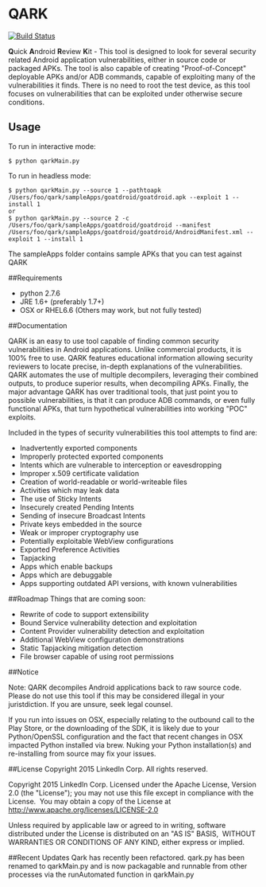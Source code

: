 # QARK

[![Build Status](https://travis-ci.org/linkedin/qark.svg?branch=master)](https://travis-ci.org/linkedin/qark)

**Q**uick **A**ndroid **R**eview **K**it - This tool is designed to look for several security related Android application vulnerabilities, either in source code or packaged APKs. The tool is also capable of creating "Proof-of-Concept" deployable APKs and/or ADB commands, capable of exploiting many of the vulnerabilities it finds. There is no need to root the test device, as this tool focuses on vulnerabilities that can be exploited under otherwise secure conditions.


## Usage

To run in interactive mode:
```
$ python qarkMain.py
```

To run in headless mode:
```
$ python qarkMain.py --source 1 --pathtoapk /Users/foo/qark/sampleApps/goatdroid/goatdroid.apk --exploit 1 --install 1
or
$ python qarkMain.py --source 2 -c /Users/foo/qark/sampleApps/goatdroid/goatdroid --manifest /Users/foo/qark/sampleApps/goatdroid/goatdroid/AndroidManifest.xml --exploit 1 --install 1
```

The sampleApps folder contains sample APKs that you can test against QARK


##Requirements
- python 2.7.6
- JRE 1.6+ (preferably 1.7+)
- OSX or RHEL6.6 (Others may work, but not fully tested)

##Documentation

QARK is an easy to use tool capable of finding common security vulnerabilities in Android applications. Unlike commercial products, it is 100% free to use. QARK features educational information allowing security reviewers to locate precise, in-depth explanations of the vulnerabilities. QARK automates the use of multiple decompilers, leveraging their combined outputs, to produce superior results, when decompiling APKs. Finally, the major advantage QARK has over traditional tools, that just point you to possible vulnerabilities, is that it can produce ADB commands, or even fully functional APKs, that turn hypothetical vulnerabilities into working "POC" exploits.

Included in the types of security vulnerabilities this tool attempts to find are:
- Inadvertently exported components
- Improperly protected exported components
- Intents which are vulnerable to interception or eavesdropping
- Improper x.509 certificate validation
- Creation of world-readable or world-writeable files
- Activities which may leak data
- The use of Sticky Intents
- Insecurely created Pending Intents
- Sending of insecure Broadcast Intents
- Private keys embedded in the source
- Weak or improper cryptography use 
- Potentially exploitable WebView configurations
- Exported Preference Activities
- Tapjacking
- Apps which enable backups
- Apps which are debuggable
- Apps supporting outdated API versions, with known vulnerabilities

##Roadmap
Things that are coming soon:
- Rewrite of code to support extensibility
- Bound Service vulnerability detection and exploitation
- Content Provider vulnerability detection and exploitation
- Additional WebView configuration demonstrations
- Static Tapjacking mitigation detection
- File browser capable of using root permissions


##Notice

Note: QARK decompiles Android applications back to raw source code. Please do not use this tool if this may be considered illegal in your juristdiction. If you are unsure, seek legal counsel.

If you run into issues on OSX, especially relating to the outbound call to the Play Store, or the downloading of the SDK, it is 
likely due to your Python/OpenSSL configuration and the fact that recent changes in OSX impacted Python installed via brew. Nuking your
Python installation(s) and re-installing from source may fix your issues.


##License
Copyright 2015 LinkedIn Corp.  All rights reserved.

Copyright 2015 LinkedIn Corp. Licensed under the Apache License, Version 2.0 (the "License"); you may not use this file except in compliance with the License.  You may obtain a copy of the License at http://www.apache.org/licenses/LICENSE-2.0

Unless required by applicable law or agreed to in writing, software  distributed under the License is distributed on an "AS IS" BASIS,  WITHOUT WARRANTIES OR CONDITIONS OF ANY KIND, either express or implied.

##Recent Updates
Qark has recently been refactored. qark.py has been renamed to qarkMain.py and is now packagable and runnable from other processes via the runAutomated function in qarkMain.py
